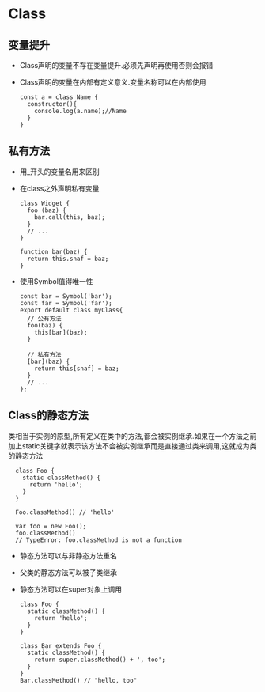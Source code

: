# Class

## 变量提升

- Class声明的变量不存在变量提升.必须先声明再使用否则会报错

- Class声明的变量在内部有定义意义.变量名称可以在内部使用

      const a = class Name {
        constructor(){
          console.log(a.name);//Name
        }
      }

## 私有方法

- 用_开头的变量名用来区别
- 在class之外声明私有变量

      class Widget {
        foo (baz) {
          bar.call(this, baz);
        }
        // ...
      }

      function bar(baz) {
        return this.snaf = baz;
      }

- 使用Symbol值得唯一性

      const bar = Symbol('bar');
      const far = Symbol('far');
      export default class myClass{
        // 公有方法
        foo(baz) {
          this[bar](baz);
        }

        // 私有方法
        [bar](baz) {
          return this[snaf] = baz;
        }
        // ...
      };

## Class的静态方法

  类相当于实例的原型,所有定义在类中的方法,都会被实例继承.如果在一个方法之前加上static关键字就表示该方法不会被实例继承而是直接通过类来调用,这就成为类的静态方法

      class Foo {
        static classMethod() {
          return 'hello';
        }
      }

      Foo.classMethod() // 'hello'

      var foo = new Foo();
      foo.classMethod()
      // TypeError: foo.classMethod is not a function

- 静态方法可以与非静态方法重名
- 父类的静态方法可以被子类继承
- 静态方法可以在super对象上调用

      class Foo {
        static classMethod() {
          return 'hello';
        }
      }

      class Bar extends Foo {
        static classMethod() {
          return super.classMethod() + ', too';
        }
      }
      Bar.classMethod() // "hello, too"